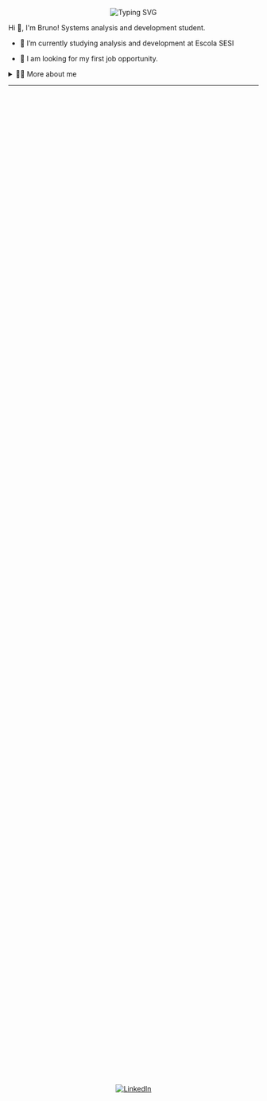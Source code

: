 <!--título-->
<p align="center">
  <img src="https://readme-typing-svg.demolab.com?font=Fira+Code&size=30&pause=1000&center=true&width=435&lines=Hello+World&color=ff6347" alt="Typing SVG">
</p>


<!-- Presentation -->
<p>
  Hi 👋, I'm Bruno! Systems analysis and development student.

  - 🌱 I’m currently studying analysis and development at Escola SESI 

  - 🔭 I am looking for my first job opportunity.
</p>

<!-- Dropdown -->
<details>
  <summary>👨‍💻 More about me</summary>

  - 💬 I am 17 years old, currently living in Brazil. I have intermediate Englishand have experience with JAVA, SQL and in the future in React and Flutter. 

  - ⚡ I enjoy reading, whether it's a good book, as well as watching movies and playing games! I believe that our personal interests contribute to a more refined perception of things and problem-solving.
</details>
<hr>

<!-- Links -->
<div style="display: flex; justify-content: center; align-items: center; height: 100vh;">
  <a href="https://br.linkedin.com/in/bruno-de-matos-016a06305">
    <img src="https://img.shields.io/badge/LinkedIn-0077B5?style=for-the-badge&logo=linkedin&logoColor=white" alt="LinkedIn">
  </a>
</div>

<!-- GitHub Stats and Top Languages (side by side) -->
<div style="display: flex; justify-content: center; gap: 20px;">
  
  <div>
    <!-- GithubStats -->
    <img src="https://github-readme-stats.vercel.app/api?username=BrunodeMatos01&show_icons=true&theme=radical" alt="GitHub Stats">
  </div>
  
  <div>
    <!-- Linguagens mais usadas -->
    <img src="https://github-readme-stats.vercel.app/api/top-langs/?username=BrunodeMatos01&layout=compact&theme=radical" alt="Top Languages">
  </div>
  
</div>

<hr>

## 🔥 Skills

<!-- Skills: Programming Languages --> 
  <div cc;">
     <h3>Back-end</h3>
    <img src="https://skillicons.dev/icons?i=cs,java,mysql,js,angular,git" />

<!-- Skills: Learning -->
  <div style="flex-basis: 48%;">
    <h3>Front-end</h3>
        <img src="https://skillicons.dev/icons?i=css,html,figma" />

<!-- Skills:  IDEs --> 
  <h3>IDEs</h3>
  <div style="flex-basis: 48%;">
   <img src="https://skillicons.dev/icons?i=eclipse,idea,visualstudio,vscode,postman" />
    
  

